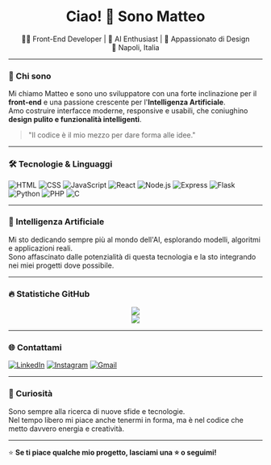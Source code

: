 <h1 align="center">Ciao! 👋 Sono Matteo</h1>

<p align="center">
  👨‍💻 Front-End Developer | 🤖 AI Enthusiast | 🎨 Appassionato di Design <br/>
  📍 Napoli, Italia
</p>

---

### 🚀 Chi sono

Mi chiamo Matteo e sono uno sviluppatore con una forte inclinazione per il **front-end** e una passione crescente per l'**Intelligenza Artificiale**.  
Amo costruire interfacce moderne, responsive e usabili, che coniughino **design pulito e funzionalità intelligenti**.

> "Il codice è il mio mezzo per dare forma alle idee."

---

### 🛠️ Tecnologie & Linguaggi

![HTML](https://img.shields.io/badge/HTML5-E34F26?style=for-the-badge&logo=html5&logoColor=white)
![CSS](https://img.shields.io/badge/CSS3-1572B6?style=for-the-badge&logo=css3&logoColor=white)
![JavaScript](https://img.shields.io/badge/JavaScript-F7DF1E?style=for-the-badge&logo=javascript&logoColor=black)
![React](https://img.shields.io/badge/React-20232a?style=for-the-badge&logo=react&logoColor=61DAFB)
![Node.js](https://img.shields.io/badge/Node.js-339933?style=for-the-badge&logo=nodedotjs&logoColor=white)
![Express](https://img.shields.io/badge/Express.js-404D59?style=for-the-badge)
![Flask](https://img.shields.io/badge/Flask-black?style=for-the-badge&logo=flask&logoColor=white)
![Python](https://img.shields.io/badge/Python-3776AB?style=for-the-badge&logo=python&logoColor=white)
![PHP](https://img.shields.io/badge/PHP-777BB4?style=for-the-badge&logo=php&logoColor=white)
![C](https://img.shields.io/badge/C-00599C?style=for-the-badge&logo=c&logoColor=white)

---

### 🤖 Intelligenza Artificiale

Mi sto dedicando sempre più al mondo dell'AI, esplorando modelli, algoritmi e applicazioni reali.  
Sono affascinato dalle potenzialità di questa tecnologia e la sto integrando nei miei progetti dove possibile.

---

### 🔥 Statistiche GitHub

<p align="center">
  <img src="https://github-readme-stats.vercel.app/api?username=matteosalviii&show_icons=true&theme=tokyonight&hide_title=true"/>
  <br/>
  <img src="https://github-readme-stats.vercel.app/api/top-langs/?username=matteosalviii&layout=compact&theme=tokyonight"/>
</p>

---

### 🌐 Contattami

[![LinkedIn](https://img.shields.io/badge/-LinkedIn-0A66C2?style=for-the-badge&logo=linkedin&logoColor=white)](https://www.linkedin.com/in/matteo-salvi-129480290/)
[![Instagram](https://img.shields.io/badge/-Instagram-E4405F?style=for-the-badge&logo=instagram&logoColor=white)](https://www.instagram.com/matteosalviii/?hl=en)
[![Gmail](https://img.shields.io/badge/-Gmail-D14836?style=for-the-badge&logo=gmail&logoColor=white)](mailto:matteoosalvii@gmail.com)

---

### 🧠 Curiosità

Sono sempre alla ricerca di nuove sfide e tecnologie.  
Nel tempo libero mi piace anche tenermi in forma, ma è nel codice che metto davvero energia e creatività.  

---

⭐ **Se ti piace qualche mio progetto, lasciami una ⭐ o seguimi!**
